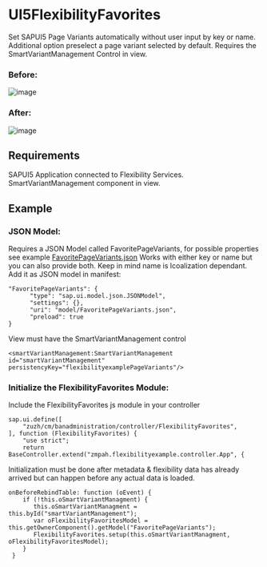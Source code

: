 # UI5FlexibilityFavorites

Set SAPUI5 Page Variants automatically without user input by key or name. Additional option preselect a page variant selected by default. Requires the SmartVariantManagement Control in view.

### Before: 
![image](https://user-images.githubusercontent.com/15245583/152555492-b1c95785-3130-45ee-ba90-0623de8eb927.png)


### After:
![image](https://user-images.githubusercontent.com/15245583/152555204-9f390bdf-ebe2-4473-8dc0-83896575b493.png)

## Requirements
SAPUI5 Application connected to Flexibility Services. SmartVariantManagement component in view.  

## Example

### JSON Model: 
Requires a JSON Model called FavoritePageVariants, for possible properties see example [FavoritePageVariants.json](webapp/model/FavoritePageVariants.json)
Works with either key or name but you can also provide both. Keep in mind name is lcoalization dependant.
Add it as JSON model in manifest:
```
"FavoritePageVariants": {
      "type": "sap.ui.model.json.JSONModel",
      "settings": {},
      "uri": "model/FavoritePageVariants.json",
      "preload": true
}
```
 View must have the SmartVariantManagement control

```
<smartVariantManagement:SmartVariantManagement id="smartVariantManagement" persistencyKey="flexibilityexamplePageVariants"/>
```
### Initialize the FlexibilityFavorites Module: 

Include the FlexibilityFavorites js module in your controller
```
sap.ui.define([
	"zuzh/cm/banadministration/controller/FlexibilityFavorites",
], function (FlexibilityFavorites) {
	"use strict";
	return BaseController.extend("zmpah.flexibilityexample.controller.App", {
```

Initialization must be done after metadata & flexibility data has already arrived but can happen before any actual data is loaded.
```
onBeforeRebindTable: function (oEvent) {
    if (!this.oSmartVariantManagment) {
       this.oSmartVariantManagment = this.byId("smartVariantManagement");
       var oFlexibilityFavoritesModel = this.getOwnerComponent().getModel("FavoritePageVariants");
       FlexibilityFavorites.setup(this.oSmartVariantManagment, oFlexibilityFavoritesModel);
    }
 }
```
